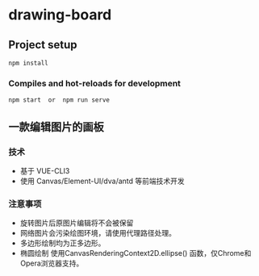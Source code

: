 # drawing-board

## Project setup
```
npm install
```

### Compiles and hot-reloads for development
```
npm start  or  npm run serve 
```
## 一款编辑图片的画板

### 技术
- 基于 VUE-CLI3 
- 使用 Canvas/Element-UI/dva/antd 等前端技术开发

### 注意事项
- 旋转图片后原图片编辑将不会被保留
- 网络图片会污染绘图环境，请使用代理路径处理。
- 多边形绘制均为正多边形。
- 椭圆绘制 使用CanvasRenderingContext2D.ellipse() 函数，仅Chrome和Opera浏览器支持。
